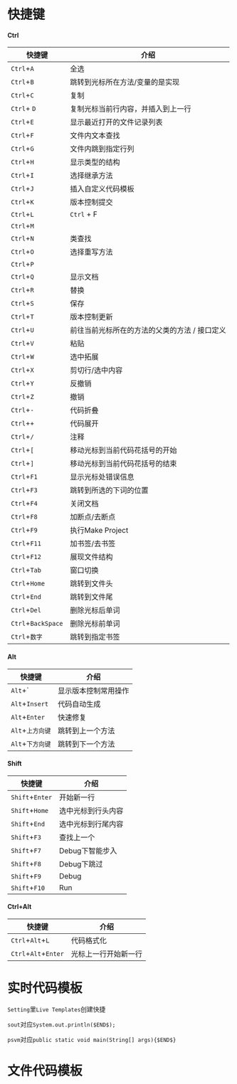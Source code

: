 # 快捷键

#### Ctrl

| 快捷键       | 介绍                                          |
| ------------ | --------------------------------------------- |
| `Ctrl`+`A` | 全选                                          |
| `Ctrl`+`B` | 跳转到光标所在方法/变量的是实现               |
| `Ctrl`+`C` | 复制                                          |
| `Ctrl`+ `D` | 复制光标当前行内容，并插入到上一行            |
| `Ctrl`+`E` | 显示最近打开的文件记录列表                    |
| `Ctrl`+`F` | 文件内文本查找                                |
| `Ctrl`+`G` | 文件内跳到指定行列                            |
| `Ctrl`+`H` | 显示类型的结构                                |
| `Ctrl`+`I` | 选择继承方法                                  |
| `Ctrl`+`J` | 插入自定义代码模板                            |
| `Ctrl`+`K` | 版本控制提交                                  |
| `Ctrl`+`L` | `Ctrl` + F                                    |
| `Ctrl`+`M`  |                                               |
| `Ctrl`+`N`  | 类查找                                        |
| `Ctrl`+`O`  | 选择重写方法                                  |
| `Ctrl`+`P`  |                                               |
| `Ctrl`+`Q`  | 显示文档                                      |
| `Ctrl`+`R`  | 替换                                          |
| `Ctrl`+`S`  | 保存                                          |
| `Ctrl`+`T`  | 版本控制更新                                  |
| `Ctrl`+`U`  | 前往当前光标所在的方法的父类的方法 / 接口定义 |
| `Ctrl`+`V`  | 粘贴                                          |
| `Ctrl`+`W`  | 选中拓展                                    |
| `Ctrl`+`X`  | 剪切行/选中内容                               |
| `Ctrl`+`Y`  | 反撤销                                        |
| `Ctrl`+`Z`  | 撤销                                          |
| `Ctrl`+`-` | 代码折叠 |
| `Ctrl`+`+` | 代码展开 |
| `Ctrl`+`/` | 注释 |
| `Ctrl`+`[` | 移动光标到当前代码花括号的开始 |
| `Ctrl`+`]` | 移动光标到当前代码花括号的结束 |
| `Ctrl`+`F1` | 显示光标处错误信息 |
| `Ctrl`+`F3` | 跳转到所选的下词的位置 |
| `Ctrl`+`F4` | 关闭文档 |
| `Ctrl`+`F8` | 加断点/去断点 |
| `Ctrl`+`F9` | 执行Make Project |
| `Ctrl`+`F11` | 加书签/去书签 |
| `Ctrl`+`F12` | 展现文件结构 |
| `Ctrl`+`Tab` | 窗口切换 |
| `Ctrl`+`Home` | 跳转到文件头 |
| `Ctrl`+`End` | 跳转到文件尾 |
| `Ctrl`+`Del` | 删除光标后单词 |
| `Ctrl`+`BackSpace` | 删除光标前单词 |
| `Ctrl`+`数字` | 跳转到指定书签 |

#### Alt

| 快捷键       | 介绍                 |
| ------------ | -------------------- |
| `Alt`+`        | 显示版本控制常用操作 |
| `Alt`+`Insert`   | 代码自动生成         |
| `Alt`+`Enter`    | 快速修复             |
| `Alt`+`上方向键` | 跳转到上一个方法     |
| `Alt`+`下方向键` | 跳转到下一个方法     |

#### Shift

| 快捷键      | 介绍               |
| ----------- | ------------------ |
| `Shift`+`Enter` | 开始新一行         |
| `Shift`+`Home`  | 选中光标到行头内容 |
| `Shift`+`End`   | 选中光标到行尾内容 |
| `Shift`+`F3 `   | 查找上一个         |
| `Shift`+`F7`    | Debug下智能步入    |
| `Shift`+`F8`    | Debug下跳过        |
| `Shift`+`F9`    | Debug              |
| `Shift`+`F10`   | Run                |

#### Ctrl+Alt

| 快捷键         | 介绍                 |
| -------------- | -------------------- |
| `Ctrl`+`Alt`+`L`     | 代码格式化           |
| `Ctrl`+`Alt`+`Enter` | 光标上一行开始新一行 |

# 实时代码模板

`Setting`里`Live Templates`创建快捷

`sout`对应`System.out.println($END$);`

`psvm`对应`public static void main(String[] args){$END$}`

# 文件代码模板